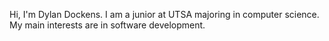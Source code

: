 Hi, I'm Dylan Dockens. I am a junior at UTSA majoring in computer science. My main interests are in software development.

